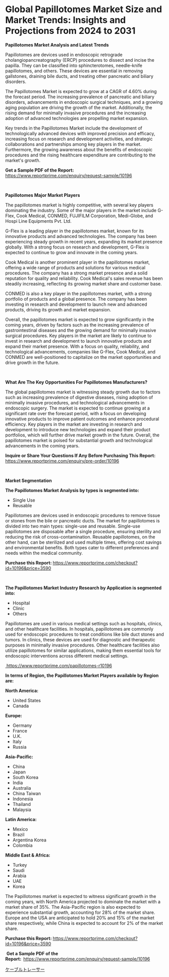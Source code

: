 <p><h1>Global Papillotomes Market Size and Market Trends: Insights and Projections from 2024 to 2031</h1></p><p><strong>Papillotomes Market Analysis and Latest Trends</strong></p>
<p><p>Papillotomes are devices used in endoscopic retrograde cholangiopancreatography (ERCP) procedures to dissect and incise the papilla. They can be classified into sphincterotomes, needle-knife papillotomes, and others. These devices are essential in removing gallstones, draining bile ducts, and treating other pancreatic and biliary disorders.</p><p>The Papillotomes Market is expected to grow at a CAGR of 4.60% during the forecast period. The increasing prevalence of pancreatic and biliary disorders, advancements in endoscopic surgical techniques, and a growing aging population are driving the growth of the market. Additionally, the rising demand for minimally invasive procedures and the increasing adoption of advanced technologies are propelling market expansion.</p><p>Key trends in the Papillotomes Market include the development of technologically advanced devices with improved precision and efficacy, increasing focus on research and development activities, and strategic collaborations and partnerships among key players in the market. Furthermore, the growing awareness about the benefits of endoscopic procedures and the rising healthcare expenditure are contributing to the market's growth.</p></p>
<p><strong>Get a Sample PDF of the Report:&nbsp;</strong> <a href="https://www.reportprime.com/enquiry/request-sample/10196">https://www.reportprime.com/enquiry/request-sample/10196</a></p>
<p>&nbsp;</p>
<p><strong>Papillotomes Major Market Players</strong></p>
<p><p>The papillotomes market is highly competitive, with several key players dominating the industry. Some of the major players in the market include G-Flex, Cook Medical, CONMED, FUJIFILM Corporation, Medi-Globe, and Hospi Line Equipments Pvt. Ltd.</p><p>G-Flex is a leading player in the papillotomes market, known for its innovative products and advanced technologies. The company has been experiencing steady growth in recent years, expanding its market presence globally. With a strong focus on research and development, G-Flex is expected to continue to grow and innovate in the coming years.</p><p>Cook Medical is another prominent player in the papillotomes market, offering a wide range of products and solutions for various medical procedures. The company has a strong market presence and a solid reputation for quality and reliability. Cook Medical's sales revenue has been steadily increasing, reflecting its growing market share and customer base.</p><p>CONMED is also a key player in the papillotomes market, with a strong portfolio of products and a global presence. The company has been investing in research and development to launch new and advanced products, driving its growth and market expansion.</p><p>Overall, the papillotomes market is expected to grow significantly in the coming years, driven by factors such as the increasing prevalence of gastrointestinal diseases and the growing demand for minimally invasive surgical procedures. Key players in the market are likely to continue to invest in research and development to launch innovative products and expand their market presence. With a focus on quality, reliability, and technological advancements, companies like G-Flex, Cook Medical, and CONMED are well-positioned to capitalize on the market opportunities and drive growth in the future.</p></p>
<p>&nbsp;</p>
<p><strong>What Are The Key Opportunities For Papillotomes Manufacturers?</strong></p>
<p><p>The global papillotomes market is witnessing steady growth due to factors such as increasing prevalence of digestive diseases, rising adoption of minimally invasive procedures, and technological advancements in endoscopic surgery. The market is expected to continue growing at a significant rate over the forecast period, with a focus on developing innovative products to improve patient outcomes and enhance procedural efficiency. Key players in the market are investing in research and development to introduce new technologies and expand their product portfolios, which will further drive market growth in the future. Overall, the papillotomes market is poised for substantial growth and technological advancements in the coming years.</p></p>
<p><strong>Inquire or Share Your Questions If Any Before Purchasing This Report:</strong> <a href="https://www.reportprime.com/enquiry/pre-order/10196">https://www.reportprime.com/enquiry/pre-order/10196</a></p>
<p>&nbsp;</p>
<p><strong>Market Segmentation</strong></p>
<p><strong>The Papillotomes Market Analysis by types is segmented into:</strong></p>
<p><ul><li>Single Use</li><li>Reusable</li></ul></p>
<p><p>Papillotomes are devices used in endoscopic procedures to remove tissue or stones from the bile or pancreatic ducts. The market for papillotomes is divided into two main types: single-use and reusable. Single-use papillotomes are disposable after a single procedure, ensuring sterility and reducing the risk of cross-contamination. Reusable papillotomes, on the other hand, can be sterilized and used multiple times, offering cost savings and environmental benefits. Both types cater to different preferences and needs within the medical community.</p></p>
<p><strong>Purchase this Report:&nbsp;</strong><a href="https://www.reportprime.com/checkout?id=10196&price=3590">https://www.reportprime.com/checkout?id=10196&price=3590</a></p>
<p>&nbsp;</p>
<p><strong>The Papillotomes Market Industry Research by Application is segmented into:</strong></p>
<p><ul><li>Hospital</li><li>Clinic</li><li>Others</li></ul></p>
<p><p>Papillotomes are used in various medical settings such as hospitals, clinics, and other healthcare facilities. In hospitals, papillotomes are commonly used for endoscopic procedures to treat conditions like bile duct stones and tumors. In clinics, these devices are used for diagnostic and therapeutic purposes in minimally invasive procedures. Other healthcare facilities also utilize papillotomes for similar applications, making them essential tools for endoscopic interventions across different medical settings.</p></p>
<p><a href="https://www.reportprime.com/papillotomes-r10196">&nbsp;https://www.reportprime.com/papillotomes-r10196</a></p>
<p><strong>In terms of Region, the Papillotomes Market Players available by Region are:</strong></p>
<p>
    <p> <strong> North America: </strong>
        <ul>
            <li>United States</li>
            <li>Canada</li>
        </ul>
        </p> 
    <p> <strong> Europe: </strong>
        <ul>
            <li>Germany</li>
            <li>France</li>
            <li>U.K.</li>
            <li>Italy</li>
            <li>Russia</li>
        </ul>
        </p> 
    <p> <strong> Asia-Pacific: </strong>
        <ul>
            <li>China</li>
            <li>Japan</li>
            <li>South Korea</li>
            <li>India</li>
            <li>Australia</li>
            <li>China Taiwan</li>
            <li>Indonesia</li>
            <li>Thailand</li>
            <li>Malaysia</li>
        </ul>
        </p> 
    <p> <strong> Latin America: </strong>
        <ul>
            <li>Mexico</li>
            <li>Brazil</li>
            <li>Argentina Korea</li>
            <li>Colombia</li>
        </ul>
        </p> 
    <p> <strong> Middle East & Africa: </strong>
        <ul>
            <li>Turkey</li>
            <li>Saudi</li>
            <li>Arabia</li>
            <li>UAE</li>
            <li>Korea</li>
        </ul>
    </p>
    </p>
<p><p>The Papillotomes market is expected to witness significant growth in the coming years, with North America projected to dominate the market with a market share of 35%. The Asia-Pacific region is also expected to experience substantial growth, accounting for 28% of the market share. Europe and the USA are anticipated to hold 20% and 15% of the market share respectively, while China is expected to account for 2% of the market share.</p></p>
<p><strong>Purchase this Report: </strong><a href="https://www.reportprime.com/checkout?id=10196&price=3590">https://www.reportprime.com/checkout?id=10196&price=3590</a></p>
<p>&nbsp;<strong>Get a Sample PDF of the Report:&nbsp;&nbsp;</strong><a href="https://www.reportprime.com/enquiry/request-sample/10196">https://www.reportprime.com/enquiry/request-sample/10196</a></p>
<p><strong></strong></p>
<p><p><a href="https://github.com/oqxogxyvqe90775/Market-Research-Report-List-1/blob/main/588705923936.md">ケーブルトレーサー</a></p></p>